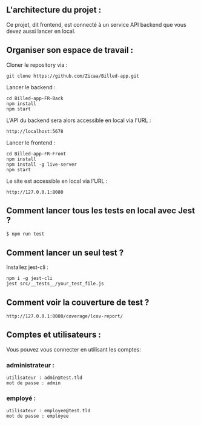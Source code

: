## L'architecture du projet :
Ce projet, dit frontend, est connecté à un service API backend que vous devez aussi lancer en local.

## Organiser son espace de travail :
Cloner le repository via :

```git clone https://github.com/Zicaa/Billed-app.git```

Lancer le backend :

```
cd Billed-app-FR-Back
npm install
npm start
```

L'API du backend sera alors accessible en local via l'URL :
```
http://localhost:5678
```

Lancer le frontend :

```
cd Billed-app-FR-Front
npm install
npm install -g live-server
npm start
```

Le site est accessible en local via l'URL :
```
http://127.0.0.1:8080
```

## Comment lancer tous les tests en local avec Jest ?

```
$ npm run test
```

## Comment lancer un seul test ?

Installez jest-cli :

```
npm i -g jest-cli
jest src/__tests__/your_test_file.js
```

## Comment voir la couverture de test ?

`http://127.0.0.1:8080/coverage/lcov-report/`

## Comptes et utilisateurs :

Vous pouvez vous connecter en utilisant les comptes:

### administrateur : 
```
utilisateur : admin@test.tld 
mot de passe : admin
```
### employé :
```
utilisateur : employee@test.tld
mot de passe : employee
```
